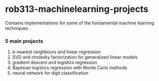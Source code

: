 # rob313-machinelearning-projects
Contains implementations for some of the fundamental machine learning techniques.

### 5 main projects
1. k-nearest neighbours and linear regression
2. SVD and cholesky factorization for generalized linear models
3. gradient descent and logistics regression
4. Bayesian logistics regression with Monte Carlo methods
5. neural network for digit classification
